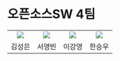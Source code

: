 # 오픈소스SW 4팀

<table align="center">
  <tr>
    <td align="center"><a href="https://github.com/eun0903t"><img src=https://avatars.githubusercontent.com/u/134464931?v=4/></td>
    <td align="center"><a href="https://github.com/B1Nsyeong"><img src=https://avatars.githubusercontent.com/u/134376582?v=4></td>
    <td align="center"><a href="https://github.com/gang7994"><img src=https://avatars.githubusercontent.com/u/40176294?v=4"/></td>
    <td align="center"><a href="https://github.com/FiyeroHan"><img src=https://avatars.githubusercontent.com/u/107747566?v=4"/></td>
  </tr>
  <tr>
    <td align="center">김성은</td>
    <td align="center">서영빈</td>
    <td align="center">이강영</td>
    <td align="center">한승우</td>
  </tr>
</table>
